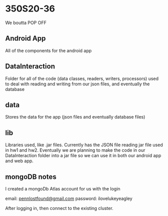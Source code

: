 # 350S20-36
We boutta POP OFF

## Android App
All of the components for the android app

## DataInteraction
Folder for all of the code (data classes, readers, writers, processors) used to deal with reading and writing from our json files, and eventually the database

## data
Stores the data for the app (json files and eventually database files)

## lib
Libraries used, like .jar files. Currently has the JSON file reading jar file used in hw1 and hw2. Eventually we are planning to make the code in our DataInteraction folder into a jar file so we can use it in both our android app and web app.

## mongoDB notes
I created a mongoDb Atlas account for us with the login

email: pennlostfound@gmail.com
password: ilovelukeyeagley

After logging in, then connect to the existing cluster.
